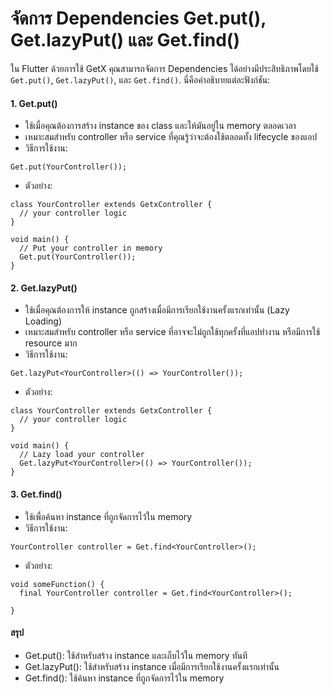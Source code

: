 # จัดการ Dependencies Get.put(), Get.lazyPut() และ Get.find()

ใน Flutter ด้วยการใช้ GetX คุณสามารถจัดการ Dependencies ได้อย่างมีประสิทธิภาพโดยใช้ ```Get.put()```, ```Get.lazyPut()```, และ ```Get.find()```. นี่คือคำอธิบายแต่ละฟังก์ชัน:

#### 1. Get.put()
- ใช้เมื่อคุณต้องการสร้าง instance ของ class และให้มันอยู่ใน memory ตลอดเวลา
- เหมาะสมสำหรับ controller หรือ service ที่คุณรู้ว่าจะต้องใช้ตลอดทั้ง lifecycle ของแอป
- วิธีการใช้งาน:

```
Get.put(YourController());
```

- ตัวอย่าง:

```
class YourController extends GetxController {
  // your controller logic
}

void main() {
  // Put your controller in memory
  Get.put(YourController());
}
```

#### 2. Get.lazyPut()
- ใช้เมื่อคุณต้องการให้ instance ถูกสร้างเมื่อมีการเรียกใช้งานครั้งแรกเท่านั้น (Lazy Loading)
- เหมาะสมสำหรับ controller หรือ service ที่อาจจะไม่ถูกใช้ทุกครั้งที่แอปทำงาน หรือมีการใช้ resource มาก
- วิธีการใช้งาน:

```
Get.lazyPut<YourController>(() => YourController());
```

- ตัวอย่าง:

```
class YourController extends GetxController {
  // your controller logic
}

void main() {
  // Lazy load your controller
  Get.lazyPut<YourController>(() => YourController());
}
```

#### 3. Get.find()
- ใช้เพื่อค้นหา instance ที่ถูกจัดการไว้ใน memory
- วิธีการใช้งาน:

```
YourController controller = Get.find<YourController>();
```

- ตัวอย่าง:

```
void someFunction() {
  final YourController controller = Get.find<YourController>();

}
```

#### สรุป
- Get.put(): ใช้สำหรับสร้าง instance และเก็บไว้ใน memory ทันที
- Get.lazyPut(): ใช้สำหรับสร้าง instance เมื่อมีการเรียกใช้งานครั้งแรกเท่านั้น
- Get.find(): ใช้ค้นหา instance ที่ถูกจัดการไว้ใน memory